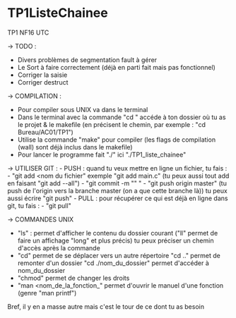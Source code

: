 # TP1ListeChainee
TP1 NF16 UTC

→ TODO : 
  - Divers problèmes de segmentation fault à gérer
  - Le Sort à faire correctement (déjà en parti fait mais pas fonctionnel)
  - Corriger la saisie
  - Corriger destruct


→ COMPILATION : 
  - Pour compiler sous UNIX va dans le terminal
  - Dans le terminal avec la commande "cd <chemin>" accéde à ton dossier où tu as le projet & le makefile (en précisent le chemin, par exemple : "cd Bureau/AC01/TP1")
  - Utilise la commande "make" pour compiler (les flags de compilation (wall) sont déjà inclus dans le makefile)
  - Pour lancer le programme fait "./<nom du programme>" ici "./TP1_liste_chainee"


→ UTILISER GIT :
    - PUSH : quand tu veux mettre en ligne un fichier, tu fais :
        - "git add <nom du fichier" exemple "git add main.c" (tu peux aussi tout add en faisant "git add --all")
        - "git commit -m "<message>" "
        - "git push origin master" (tu push de l'origin vers la branche master (on a que cette branche là)) tu peux aussi écrire "git push"
    - PULL : pour récupérer ce qui est déjà en ligne dans git, tu fais :
        - "git pull" 


→ COMMANDES UNIX
  - "ls" : permet d'afficher le contenu du dossier courant ("ll" permet de faire un affichage "long" et plus précis) tu peux préciser un chemin d'accès après la commande 
  - "cd" permet de se déplacer vers un autre répertoire "cd .." permet de remonter d'un dossier "cd ./nom_du_dossier" permet d'accéder à nom_du_dossier
  - "chmod" permet de changer les droits
  - "man <nom_de_la_fonction_" permet d'ouvrir le manuel d'une fonction (genre "man printf")
  
Bref, il y en a masse autre mais c'est le tour de ce dont tu as besoin
